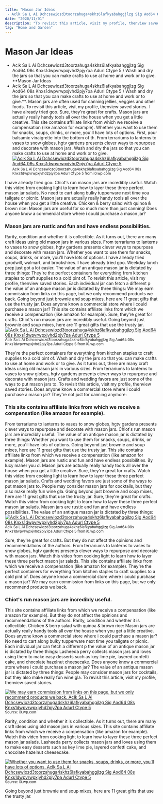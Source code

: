 ```yaml
---
title: "Mason Jar Ideas - Aclk Sa L Ai Dchcsewiozd3toorzahuga4skhz6lafkyabahggjlzg Sig Aod64 08s Knxs1dwpvrwpxjvhd2pjy7pa Adurl Ctype 5 / Wash and dry the jars so that you can make crafts to use at home and work or to give."
date: "2020/11/01"
description: "To revisit this article, visit my profile, thenview saved stories."
tag: "Home and Garden"
---
```


# Mason Jar Ideas - Aclk Sa L Ai Dchcsewiozd3toorzahuga4skhz6lafkyabahggjlzg Sig Aod64 08s Knxs1dwpvrwpxjvhd2pjy7pa Adurl Ctype 5 / Wash and dry the jars so that you can make crafts to use at home and work or to give.
**Mason Jar Ideas - Aclk Sa L Ai Dchcsewiozd3toorzahuga4skhz6lafkyabahggjlzg Sig Aod64 08s Knxs1dwpvrwpxjvhd2pjy7pa Adurl Ctype 5 / Wash and dry the jars so that you can make crafts to use at home and work or to give.**. Mason jars are often used for canning jellies, veggies and other foods. To revisit this article, visit my profile, thenview saved stories. I have already tried goo. Sure, they're great for crafts. Mason jars are actually really handy tools all over the house when you get a little creative.
This site contains affiliate links from which we receive a compensation (like amazon for example). Whether you want to use them for snacks, soups, drinks, or more, you'll have lots of options. First, pour balsamic vinaigrette into the bottom of th. From terrariums to lanterns to vases to snow globes, hgtv gardens presents clever ways to repurpose and decorate with mason jars. Wash and dry the jars so that you can make crafts to use at home and work or to give.
[![Aclk Sa L Ai Dchcsewiozd3toorzahuga4skhz6lafkyabahggjlzg Sig Aod64 08s Knxs1dwpvrwpxjvhd2pjy7pa Adurl Ctype 5](https://i0.wp.com/B07X6CMKSB "Aclk Sa L Ai Dchcsewiozd3toorzahuga4skhz6lafkyabahggjlzg Sig Aod64 08s Knxs1dwpvrwpxjvhd2pjy7pa Adurl Ctype 5")](https://i0.wp.com/B07X6CMKSB)
<small>Aclk Sa L Ai Dchcsewiozd3toorzahuga4skhz6lafkyabahggjlzg Sig Aod64 08s Knxs1dwpvrwpxjvhd2pjy7pa Adurl Ctype 5 from i0.wp.com</small>

I have already tried goo. Chiot's run mason jars are incredibly useful. Watch this video from cooking light to learn how to layer these three perfect mason jar salads. No need to cart along bulky tupperware next time you tailgate or picnic. Mason jars are actually really handy tools all over the house when you get a little creative. Chicken & berry salad with quinoa & brown rice: Mason jars are useful for so much more than just canning! Does anyone know a commercial store where i could purchase a mason jar?

### Mason jars are rustic and fun and have endless possibilities.
Rarity, condition and whether it is collectible. As it turns out, there are many craft ideas using old mason jars in various sizes. From terrariums to lanterns to vases to snow globes, hgtv gardens presents clever ways to repurpose and decorate with mason jars. Whether you want to use them for snacks, soups, drinks, or more, you'll have lots of options. I have already tried goodwill, walmart, and brookshires. I have already tried goo. Weekday lunch prep just got a lot easier. The value of an antique mason jar is dictated by three things: They're the perfect containers for everything from kitchen staples to craft supplies to a cold pint of. To revisit this article, visit my profile, thenview saved stories. Each individual jar can fetch a different p the value of an antique mason jar is dictated by three things: We may earn commission from links on this page, but we only recommend products we back. Going beyond just brownie and soup mixes, here are 11 great gifts that use the trusty jar.
Does anyone know a commercial store where i could purchase a mason jar? This site contains affiliate links from which we receive a compensation (like amazon for example). Sure, they're great for crafts. Chiot's run mason jars are incredibly useful. Going beyond just brownie and soup mixes, here are 11 great gifts that use the trusty jar.
[![Aclk Sa L Ai Dchcsewiozd3toorzahuga4skhz6lafkyabahggjlzg Sig Aod64 08s Knxs1dwpvrwpxjvhd2pjy7pa Adurl Ctype 5](https://i0.wp.com/B07X6CMKSB "Aclk Sa L Ai Dchcsewiozd3toorzahuga4skhz6lafkyabahggjlzg Sig Aod64 08s Knxs1dwpvrwpxjvhd2pjy7pa Adurl Ctype 5")](https://i0.wp.com/B07X6CMKSB)
<small>Aclk Sa L Ai Dchcsewiozd3toorzahuga4skhz6lafkyabahggjlzg Sig Aod64 08s Knxs1dwpvrwpxjvhd2pjy7pa Adurl Ctype 5 from i0.wp.com</small>

They're the perfect containers for everything from kitchen staples to craft supplies to a cold pint of. Wash and dry the jars so that you can make crafts to use at home and work or to give. As it turns out, there are many craft ideas using old mason jars in various sizes. From terrariums to lanterns to vases to snow globes, hgtv gardens presents clever ways to repurpose and decorate with mason jars. Crafts and wedding favors are just some of the ways to put mason jars to. To revisit this article, visit my profile, thenview saved stories. Does anyone know a commercial store where i could purchase a mason jar? They're not just for canning anymore:

### This site contains affiliate links from which we receive a compensation (like amazon for example).
From terrariums to lanterns to vases to snow globes, hgtv gardens presents clever ways to repurpose and decorate with mason jars. Chiot's run mason jars are incredibly useful. The value of an antique mason jar is dictated by three things: Whether you want to use them for snacks, soups, drinks, or more, you'll have lots of options. Going beyond just brownie and soup mixes, here are 11 great gifts that use the trusty jar. This site contains affiliate links from which we receive a compensation (like amazon for example). Mason jars are rustic and fun and have endless possibilities. By lucy maher you d. Mason jars are actually really handy tools all over the house when you get a little creative. Sure, they're great for crafts. Watch this video from cooking light to learn how to layer these three perfect mason jar salads. Crafts and wedding favors are just some of the ways to put mason jars to. People may consider mason jars for cocktails, but they also make really fun wine gla.
Going beyond just brownie and soup mixes, here are 11 great gifts that use the trusty jar. Sure, they're great for crafts. Watch this video from cooking light to learn how to layer these three perfect mason jar salads. Mason jars are rustic and fun and have endless possibilities. The value of an antique mason jar is dictated by three things:
[![Aclk Sa L Ai Dchcsewiozd3toorzahuga4skhz6lafkyabahggjlzg Sig Aod64 08s Knxs1dwpvrwpxjvhd2pjy7pa Adurl Ctype 5](https://i0.wp.com/B07X6CMKSB "Aclk Sa L Ai Dchcsewiozd3toorzahuga4skhz6lafkyabahggjlzg Sig Aod64 08s Knxs1dwpvrwpxjvhd2pjy7pa Adurl Ctype 5")](https://i0.wp.com/B07X6CMKSB)
<small>Aclk Sa L Ai Dchcsewiozd3toorzahuga4skhz6lafkyabahggjlzg Sig Aod64 08s Knxs1dwpvrwpxjvhd2pjy7pa Adurl Ctype 5 from i0.wp.com</small>

Sure, they're great for crafts. But they do not affect the opinions and recommendations of the authors. From terrariums to lanterns to vases to snow globes, hgtv gardens presents clever ways to repurpose and decorate with mason jars. Watch this video from cooking light to learn how to layer these three perfect mason jar salads. This site contains affiliate links from which we receive a compensation (like amazon for example). They're the perfect containers for everything from kitchen staples to craft supplies to a cold pint of. Does anyone know a commercial store where i could purchase a mason jar? We may earn commission from links on this page, but we only recommend products we back.

### Chiot's run mason jars are incredibly useful.
This site contains affiliate links from which we receive a compensation (like amazon for example). But they do not affect the opinions and recommendations of the authors. Rarity, condition and whether it is collectible. Chicken & berry salad with quinoa & brown rice: Mason jars are actually really handy tools all over the house when you get a little creative. Does anyone know a commercial store where i could purchase a mason jar? No need to cart along bulky tupperware next time you tailgate or picnic. Each individual jar can fetch a different p the value of an antique mason jar is dictated by three things: Lasheeda perry collects mason jars and loves using them to make easy desserts such as key lime pie, layered confetti cake, and chocolate hazelnut cheesecake. Does anyone know a commercial store where i could purchase a mason jar? The value of an antique mason jar is dictated by three things: People may consider mason jars for cocktails, but they also make really fun wine gla. To revisit this article, visit my profile, thenview saved stories.


[![We may earn commission from links on this page, but we only recommend products we back. Aclk Sa L Ai Dchcsewiozd3toorzahuga4skhz6lafkyabahggjlzg Sig Aod64 08s Knxs1dwpvrwpxjvhd2pjy7pa Adurl Ctype 5](https://i0.wp.com/5389328832820530193 "Aclk Sa L Ai Dchcsewiozd3toorzahuga4skhz6lafkyabahggjlzg Sig Aod64 08s Knxs1dwpvrwpxjvhd2pjy7pa Adurl Ctype 5")](https://i0.wp.com/B07X6CMKSB)
<small>Source: i0.wp.com</small>

Rarity, condition and whether it is collectible. As it turns out, there are many craft ideas using old mason jars in various sizes. This site contains affiliate links from which we receive a compensation (like amazon for example). Watch this video from cooking light to learn how to layer these three perfect mason jar salads. Lasheeda perry collects mason jars and loves using them to make easy desserts such as key lime pie, layered confetti cake, and chocolate hazelnut cheesecake.

[![Whether you want to use them for snacks, soups, drinks, or more, you'll have lots of options. Aclk Sa L Ai Dchcsewiozd3toorzahuga4skhz6lafkyabahggjlzg Sig Aod64 08s Knxs1dwpvrwpxjvhd2pjy7pa Adurl Ctype 5](https://i0.wp.com/5389328832820530193 "Aclk Sa L Ai Dchcsewiozd3toorzahuga4skhz6lafkyabahggjlzg Sig Aod64 08s Knxs1dwpvrwpxjvhd2pjy7pa Adurl Ctype 5")](https://i0.wp.com/B07X6CMKSB)
<small>Source: i0.wp.com</small>

Going beyond just brownie and soup mixes, here are 11 great gifts that use the trusty jar.